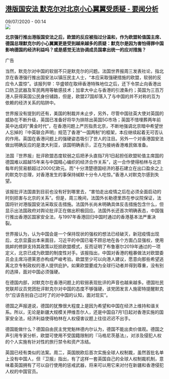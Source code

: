 <!--1594249005000-->
[港版国安法 默克尔对北京小心翼翼受质疑 - 要闻分析](http://www.rfi.fr//cn/%E4%B8%AD%E5%9B%BD/20200708-%E6%B8%AF%E7%89%88%E5%9B%BD%E5%AE%89%E6%B3%95-%E9%BB%98%E5%85%8B%E5%B0%94%E5%AF%B9%E5%8C%97%E4%BA%AC%E5%B0%8F%E5%BF%83%E7%BF%BC%E7%BF%BC%E5%8F%97%E8%B4%A8%E7%96%91)
------

<div>09/07/2020 - 00:14</div><img src="https://s.rfi.fr/media/display/996957cc-c167-11ea-97ba-005056bff430/w:310/p:16x9/2020-07-08T163552Z_1065981277_RC24PH9YTSSC_RTRMADP_3_EU-RECOVERY-BUDGET.JPG"><p><strong>北京强行推出港版国安法之后，欧盟的反应被指过分温和，作为欧盟轮值国主席、德国总理默克尔的小心翼翼更是受到越来越多的质疑：默克尔是因为害怕得罪中国影响德国的经济利益吗？或是感觉无法协调成员国拿出统一的应对措施？</strong></p><div class="t-content__body u-clearfix"><div class="m-interstitial"><div class="m-interstitial__ad"><divclass="m-block-ad "data-tms-ad-type="box"data-tms-ad-status="idle"data-tms-ad-pos="1"><div class="m-block-ad__label">广告</div><div class="m-block-ad__content"></div></div></div></div><p>当然，默克尔对中国的软弱不只是默克尔的问题。法国世界报周三发表社论，指北京在香港强行推出国安法以镇压民主人士，“本应采取强硬措施的欧盟，软弱的反应令人震惊”。该报列举：华盛顿在取缔香港特殊地位之后，还下令禁止向香港出口防卫武器及军民两用等敏感技术；加拿大中止与香港的引渡条约；英国为三百万港人获得英国公民身份铺路，但是，欧盟27国却落入了与中国的并不对称的互为依赖的经济关系的陷阱中。</p><p>世界报没有提到的还有，美国的制裁并未止步，另外，尽管中国驻英大使对英国的威胁在不断升级，英国已准备好将华为排除出英国5G市场；英国不惜埋葬两年前英中达成的“黄金时代”，在香港问题上严厉指责北京，不断地强调北京暗中希望世人忘掉的『中英联合声明』规范了香港“一国两制”的框架，本应继续起着无可否认的作用。英国在香港问题上的强硬姿态吸引了世人的注目。另外一个对香港国安法做出明确反应的是澳大利亚，该国明确表示，正在为接纳香港难民做准备。</p><p>法国『世界报』批评欧盟态度软弱之后把矛头直指7月1日起担任欧盟轮值主席国的德国难以超越15年来与中国精心编织的经济合作关系”，这一合作使得柏林与北京每年的贸易额超过2000亿欧元。而“十分清楚德国经济的基石建立在出口盈余之上的默克尔总理，对香港发生的事保持缄默十分令人吃惊。”香港人对默克尔感到失望。</p><p>该报批评法国直到目前也没有好到哪里去，“害怕走出疫情之后在必须全面启动的时刻损害与北京的关系”。但是，周三晚间，法国外长勒德里昂在参议院保证，法国将针对港版国安法采取反击措施。法国外长尚未明确具体反击措施包含什么，但显示出法国政府对舆论批评正在做出积极回应。法国外长还首次明确表态，中国强行推出香港区国家安全法，与1997年香港回归中国时通过的香港基本法严重决裂。</p><p>世界报认为，认为中国会是一个保持现状的强权的想法已经破灭，新冠疫情出现后，北京显露出本来面目，习近平的中国已毫不顾忌地在各个方面凸显强权，使用挑衅的修辞支持其政策以贬损欧盟模式，反而证明了布鲁塞尔2019年通过的一项定义，北京已成为欧盟的制度性对手。该报指出，中国对香港的粗暴做法对欧盟委员会主席冯德莱恩亦构成严峻考验。欧盟至少可以向港人建议，愿意向那些希望逃离北京专制政权的港人提供庇护。如果欧盟要成为全球行动者并得到尊重，没有别的选择，面对中国必须强硬。</p><p>在德国内部，对默克尔在香港问题上的软弱表现批评的声音也越来越多。德国社民党联邦议员党团批评默克尔对中国的态度不够强硬，该党团发言人施密特提醒默克尔“应该告别自己过时了的对中国的认知，面对现实”。</p><p>德国之声报道说，德国的犹豫很大程度上是因为希望和中国在经济上维持和谐关系。所以，无论是新疆大规模关押维吾尔人，还是中国自7月1日起对香港实施的国家安全法，经济利益使得柏林在人权侵害议题上往往迟迟不出手。</p><p>德国能做什么？德国自由民主党党魁林德内尔认为，德国不能出卖价值观。德国之声引用专家分析，欧盟可使用不受国籍限制的『马格尼茨基法』，对涉及侵犯人权的个人实施有针对性的旅行禁令和资产冻结。</p><p>英国已经有类似的法案。周二，英国脱欧后首次实施全球人权制裁，虽然首批名单上没有中国人，但『卫报』指出，有了这样一套英国自己的全球人权制裁机制，意味着英国拥有了可以自行使用的惩戒武器，将来可以用它来对付在新疆和香港侵犯人权的中国官员。</p><p> </p><div class="o-self-promo o-self-promo--nl o-self-promo--hidden" data-selfpromo-newsletter></div><div class="o-self-promo o-self-promo--app o-self-promo--hidden" data-selfpromo-app></div></div>
